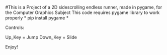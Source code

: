 #This is a Project of a 2D sidescrolling endless runner, made in pygame, for the Computer Graphics Subject
This code requires pygame library to work properly
*
pip install pygame
*

Controls:

Up_Key = Jump
Down_Key = Slide

Enjoy!
